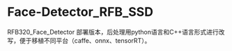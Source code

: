 # Face-Detector_RFB_SSD
RFB320_Face_Detector 部署版本，后处理用python语言和C++语言形式进行改写，便于移植不同平台（caffe、onnx、tensorRT）。
